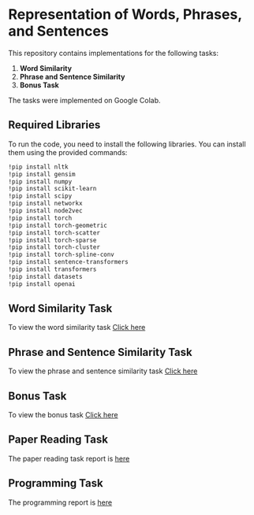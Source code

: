 # Representation of Words, Phrases, and Sentences

This repository contains implementations for the following tasks:

1. **Word Similarity**
2. **Phrase and Sentence Similarity**
3. **Bonus Task**

The tasks were implemented on Google Colab.

## Required Libraries

To run the code, you need to install the following libraries. You can install them using the provided commands:

```bash
!pip install nltk
!pip install gensim
!pip install numpy
!pip install scikit-learn
!pip install scipy
!pip install networkx
!pip install node2vec
!pip install torch
!pip install torch-geometric
!pip install torch-scatter
!pip install torch-sparse
!pip install torch-cluster
!pip install torch-spline-conv
!pip install sentence-transformers
!pip install transformers
!pip install datasets
!pip install openai
```
## Word Similarity Task
To view the word similarity task [Click here](./WordSimilarity)
## Phrase and Sentence Similarity Task
To view the phrase and sentence similarity task [Click here](./Phrase&SentenceSimilarity)
## Bonus Task
To view the bonus task [Click here](./BonusTask)
## Paper Reading Task
The paper reading task report is [here](./PaperReadingReport)
## Programming Task
The programming report is [here](./ProgrammingReport)
